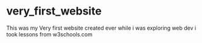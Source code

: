 # very_first_website
This was my Very first website created ever while i was exploring web dev
i took lessons from w3schools.com
